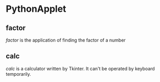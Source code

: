 # PythonApplet

## factor
*factor* is the application of finding the factor of a number




## calc
*calc* is a calculator written by Tkinter. It can't be operated by keyboard temporarily.


